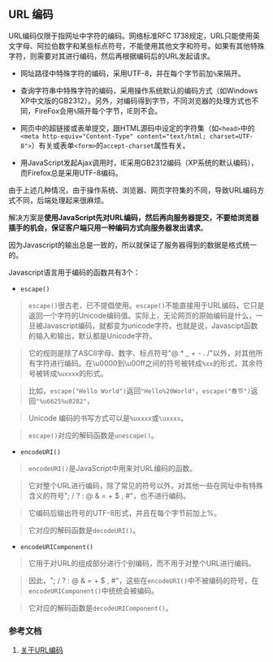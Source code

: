 ## URL 编码

URL编码仅限于指网址中字符的编码。网络标准RFC 1738规定，URL只能使用英文字母、阿拉伯数字和某些标点符号，不能使用其他文字和符号。如果有其他特殊字符，则需要对其进行编码，然后再根据编码后的URL发起请求。


- 网址路径中特殊字符的编码，采用UTF-8，并在每个字节前加`%`来隔开。

- 查询字符串中特殊字符的编码，采用操作系统默认的编码方式（如Windows XP中文版的GB2312）。另外，对编码得到字节，不同浏览器的处理方式也不同，FireFox会用`%`隔开每个字节，IE则不会。

- 网页中的超链接或表单提交，跟HTML源码中设定的字符集（如`<head>`中的`<meta http-equiv="Content-Type" content="text/html; charset=UTF-8">`）有关或表单`<form>`的`accept-charset`属性有关。

- 用JavaScript发起Ajax调用时，IE采用GB2312编码（XP系统的默认编码），而Firefox总是采用UTF-8编码。

由于上述几种情况，由于操作系统、浏览器、网页字符集的不同，导致URL编码方式不同，后端处理起来很麻烦。

解决方案是**使用JavaScript先对URL编码，然后再向服务器提交，不要给浏览器插手的机会，保证客户端只用一种编码方式向服务器发出请求**。

因为Javascript的输出总是一致的，所以就保证了服务器得到的数据是格式统一的。

Javascript语言用于编码的函数共有3个：

- `escape()`
> `escape()`很古老，已不提倡使用。`escape()`不能直接用于URL编码，它只是返回一个字符的Unicode编码值。实际上，无论网页的原始编码是什么，一旦被Javascript编码，就都变为unicode字符。也就是说，Javascipt函数的输入和输出，默认都是Unicode字符。

> 它的规则是除了ASCII字母、数字、标点符号"@ * _ + - . /"以外，对其他所有字符进行编码。在\u0000到\u00ff之间的符号被转成`%xx`的形式，其余符号被转成`%uxxxx`的形式。

> 比如，`escape("Hello World")`返回`"Hello%20World"`，`escape("春节")`返回`"%u6625%u8282"`，

> Unicode 编码的书写方式可以是`%uxxxx`或`\uxxxx`。

> `escape()`对应的解码函数是`unescape()`。

- `encodeURI()`
> `encodeURI()`是JavaScript中用来对URL编码的函数。

> 它对整个URL进行编码，除了常见的符号以外，对其他一些在网址中有特殊含义的符号"; / ? : @ & = + $ , #"，也不进行编码。

> 它编码后输出符号的UTF-8形式，并且在每个字节前加上%。

> 它对应的解码函数是`decodeURI()`。

- `encodeURIComponent()`
> 它用于对URL的组成部分进行个别编码，而不用于对整个URL进行编码。

> 因此，"; / ? : @ & = + $ , #"，这些在`encodeURI()`中不被编码的符号，在`encodeURIComponent()`中统统会被编码。

> 它对应的解码函数是`decodeURIComponent()`。

### 参考文档
1. [关于URL编码](http://www.ruanyifeng.com/blog/2010/02/url_encoding.html)
